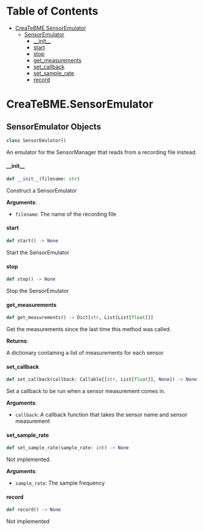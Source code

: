 # Table of Contents

* [CreaTeBME.SensorEmulator](#CreaTeBME.SensorEmulator)
  * [SensorEmulator](#CreaTeBME.SensorEmulator.SensorEmulator)
    * [\_\_init\_\_](#CreaTeBME.SensorEmulator.SensorEmulator.__init__)
    * [start](#CreaTeBME.SensorEmulator.SensorEmulator.start)
    * [stop](#CreaTeBME.SensorEmulator.SensorEmulator.stop)
    * [get\_measurements](#CreaTeBME.SensorEmulator.SensorEmulator.get_measurements)
    * [set\_callback](#CreaTeBME.SensorEmulator.SensorEmulator.set_callback)
    * [set\_sample\_rate](#CreaTeBME.SensorEmulator.SensorEmulator.set_sample_rate)
    * [record](#CreaTeBME.SensorEmulator.SensorEmulator.record)

<a id="CreaTeBME.SensorEmulator"></a>

# CreaTeBME.SensorEmulator

<a id="CreaTeBME.SensorEmulator.SensorEmulator"></a>

## SensorEmulator Objects

```python
class SensorEmulator()
```

An emulator for the SensorManager that reads from a recording file instead.

<a id="CreaTeBME.SensorEmulator.SensorEmulator.__init__"></a>

#### \_\_init\_\_

```python
def __init__(filename: str)
```

Construct a SensorEmulator

**Arguments**:

- `filename`: The name of the recording file

<a id="CreaTeBME.SensorEmulator.SensorEmulator.start"></a>

#### start

```python
def start() -> None
```

Start the SensorEmulator

<a id="CreaTeBME.SensorEmulator.SensorEmulator.stop"></a>

#### stop

```python
def stop() -> None
```

Stop the SensorEmulator

<a id="CreaTeBME.SensorEmulator.SensorEmulator.get_measurements"></a>

#### get\_measurements

```python
def get_measurements() -> Dict[str, List[List[float]]]
```

Get the measurements since the last time this method was called.

**Returns**:

A dictionary containing a list of measurements for each sensor

<a id="CreaTeBME.SensorEmulator.SensorEmulator.set_callback"></a>

#### set\_callback

```python
def set_callback(callback: Callable[[str, List[float]], None]) -> None
```

Set a callback to be run when a sensor measurement comes in.

**Arguments**:

- `callback`: A callback function that takes the sensor name and sensor measurement

<a id="CreaTeBME.SensorEmulator.SensorEmulator.set_sample_rate"></a>

#### set\_sample\_rate

```python
def set_sample_rate(sample_rate: int) -> None
```

Not implemented.

**Arguments**:

- `sample_rate`: The sample frequency

<a id="CreaTeBME.SensorEmulator.SensorEmulator.record"></a>

#### record

```python
def record() -> None
```

Not implemented

